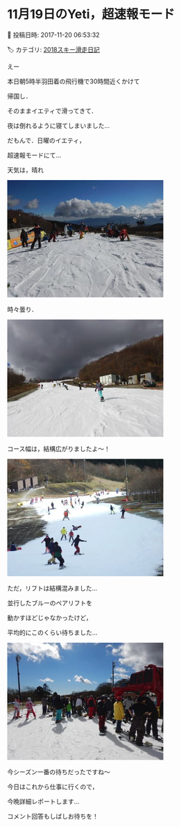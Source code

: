 # 11月19日のYeti，超速報モード

📅 投稿日時: 2017-11-20 06:53:32

🏷️ カテゴリ: [2018スキー滑走日記](c11b88dc181f34079ab41db74a3587646.md)

えー


本日朝5時半羽田着の飛行機で30時間近くかけて


帰国し．


そのままイエティで滑ってきて．


夜は倒れるように寝てしまいました…





だもんで．日曜のイエティ，


超速報モードにて…





天気は，晴れ




![4d036c9f476f3e01be86e5d38ec9432a.jpg](images/4d036c9f476f3e01be86e5d38ec9432a.jpg)




時々曇り．




![27788c7c0285f0b8788c155f2831df75.jpg](images/27788c7c0285f0b8788c155f2831df75.jpg)







コース幅は，結構広がりましたよ～！




![4ee1646309c2b0c28943d23be4a896ef.jpg](images/4ee1646309c2b0c28943d23be4a896ef.jpg)







ただ，リフトは結構混みました…


並行したブルーのペアリフトを


動かすほどじゃなかったけど，


平均的にこのくらい待ちました…




![50dbaae8be217c11544eed71f20ad023.jpg](images/50dbaae8be217c11544eed71f20ad023.jpg)




今シーズン一番の待ちだったですね～





今日はこれから仕事に行くので，


今晩詳細レポートします…


コメント回答もしばしお待ちを！
